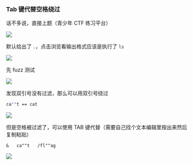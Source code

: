 ### Tab 键代替空格绕过

话不多说，直接上题（青少年 CTF 练习平台）

![](https://pic1.imgdb.cn/item/683daaba58cb8da5c8259042.png)

默认给出了 `.`，点击浏览看输出格式应该是执行了 `ls`

![](https://pic1.imgdb.cn/item/683daad958cb8da5c825904c.png)

先 fuzz 测试

![](https://pic1.imgdb.cn/item/6848d9fc58cb8da5c8426c88.png)

发现双引号没有过滤，那么可以用双引号绕过

```sh
ca""t == cat
```

![](https://pic1.imgdb.cn/item/6848dbc958cb8da5c8428bf9.png)

但是空格被过滤了，可以使用 TAB 键代替（需要自己找个文本编辑里按出来然后复制粘贴）

```
&	ca""t	/fl""ag
```

![](https://pic1.imgdb.cn/item/6848dcdd58cb8da5c842a3cd.png)